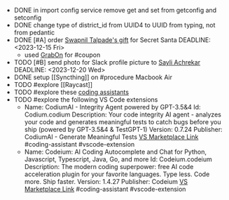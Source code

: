 - DONE in import config service remove get and set from getconfig and setconfig
- DONE change type of district_id from UUID4 to UUID from typing, not from pedantic
- DONE [#A] order [Swapnil Talpade's gift](https://www.dailyobjects.com/dailyobjects-mumbai-city-tag-stride-2-0-case-cover-for-iphone-14/dp?f=pid~STRD-2-0-MUMB-CITY-TAG-DOB-AP-IPH14&s=referer~lp) for Secret Santa
  DEADLINE: <2023-12-15 Fri>
	- used [GrabOn](https://www.grabon.in/dailyobjects-coupons/) for #coupon
- TODO [#B] send photo for Slack profile picture to [Sayli Achrekar](https://procedure-tech.slack.com/archives/C1TQRGP6G/p1702463720489109)
  DEADLINE: <2023-12-20 Wed>
- DONE setup [[Syncthing]] on #procedure Macbook Air
- TODO #explore [[Raycast]]
- TODO #explore these [coding assistants](https://sourceforge.net/software/ai-coding-assistants/)
- TODO #explore the following VS Code extensions
	- Name: CodiumAI - Integrity Agent powered by GPT-3.5&4
	  Id: Codium.codium
	  Description: Your code integrity AI agent - analyzes your code and generates meaningful tests to catch bugs before you ship (powered by GPT-3.5&4 & TestGPT-1)
	  Version: 0.7.24
	  Publisher: CodiumAI - Generate Meaningful Tests
	  [VS Marketplace Link](https://marketplace.visualstudio.com/items?itemName=Codium.codium) #coding-assistant #vscode-extension
	- Name: Codeium: AI Coding Autocomplete and Chat for Python, Javascript, Typescript, Java, Go, and more
	  Id: Codeium.codeium
	  Description: The modern coding superpower: free AI code acceleration plugin for your favorite languages. Type less. Code more. Ship faster.
	  Version: 1.4.27
	  Publisher: Codeium
	  [VS Marketplace Link](https://marketplace.visualstudio.com/items?itemName=Codeium.codeium) #coding-assistant #vscode-extension
